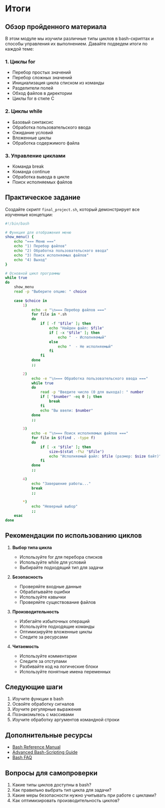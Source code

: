 # Итоги

## Обзор пройденного материала

В этом модуле мы изучили различные типы циклов в bash-скриптах и способы управления их выполнением. Давайте подведем итоги по каждой теме:

### 1. Циклы for
- Перебор простых значений
- Перебор сложных значений
- Инициализация цикла списком из команды
- Разделители полей
- Обход файлов в директории
- Циклы for в стиле C

### 2. Циклы while
- Базовый синтаксис
- Обработка пользовательского ввода
- Ожидание условий
- Вложенные циклы
- Обработка содержимого файла

### 3. Управление циклами
- Команда break
- Команда continue
- Обработка вывода в цикле
- Поиск исполняемых файлов

## Практическое задание

Создайте скрипт `final_project.sh`, который демонстрирует все изученные концепции:

```bash
#!/bin/bash

# Функция для отображения меню
show_menu() {
    echo "=== Меню ==="
    echo "1) Перебор файлов"
    echo "2) Обработка пользовательского ввода"
    echo "3) Поиск исполняемых файлов"
    echo "4) Выход"
}

# Основной цикл программы
while true
do
    show_menu
    read -p "Выберите опцию: " choice
    
    case $choice in
        1)
            echo -e "\n=== Перебор файлов ==="
            for file in *.sh
            do
                if [ -f "$file" ]; then
                    echo "Найден файл: $file"
                    if [ -x "$file" ]; then
                        echo "  - Исполняемый"
                    else
                        echo "  - Не исполняемый"
                    fi
                fi
            done
            ;;
            
        2)
            echo -e "\n=== Обработка пользовательского ввода ==="
            while true
            do
                read -p "Введите число (0 для выхода): " number
                if [ "$number" -eq 0 ]; then
                    break
                fi
                echo "Вы ввели: $number"
            done
            ;;
            
        3)
            echo -e "\n=== Поиск исполняемых файлов ==="
            for file in $(find . -type f)
            do
                if [ -x "$file" ]; then
                    size=$(stat -f%z "$file")
                    echo "Исполняемый файл: $file (размер: $size байт)"
                fi
            done
            ;;
            
        4)
            echo "Завершение работы..."
            break
            ;;
            
        *)
            echo "Неверный выбор"
            ;;
    esac
done
```

## Рекомендации по использованию циклов

1. **Выбор типа цикла**
   - Используйте for для перебора списков
   - Используйте while для условий
   - Выбирайте подходящий тип для задачи

2. **Безопасность**
   - Проверяйте входные данные
   - Обрабатывайте ошибки
   - Используйте кавычки
   - Проверяйте существование файлов

3. **Производительность**
   - Избегайте избыточных операций
   - Используйте подходящие команды
   - Оптимизируйте вложенные циклы
   - Следите за ресурсами

4. **Читаемость**
   - Используйте комментарии
   - Следите за отступами
   - Разбивайте код на логические блоки
   - Используйте понятные имена переменных

## Следующие шаги

1. Изучите функции в bash
2. Освойте обработку сигналов
3. Изучите регулярные выражения
4. Познакомьтесь с массивами
5. Изучите обработку аргументов командной строки

## Дополнительные ресурсы

- [Bash Reference Manual](https://www.gnu.org/software/bash/manual/bash.html)
- [Advanced Bash-Scripting Guide](https://tldp.org/LDP/abs/html/)
- [Bash FAQ](https://mywiki.wooledge.org/BashFAQ)

## Вопросы для самопроверки

1. Какие типы циклов доступны в bash?
2. Как правильно выбрать тип цикла для задачи?
3. Какие меры безопасности нужно учитывать при работе с циклами?
4. Как оптимизировать производительность циклов? 